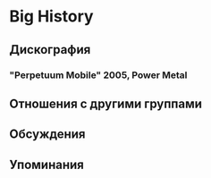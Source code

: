 # Big History



## Дискография

### "Perpetuum Mobile" 2005, Power Metal




## Отношения с другими группами


## Обсуждения


## Упоминания

